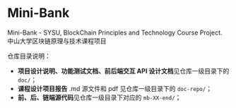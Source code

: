 # Mini-Bank
Mini-Bank - SYSU, BlockChain Principles and Technology Course Project. 中山大学区块链原理与技术课程项目

仓库目录说明：

- **项目设计说明、功能测试文档、前后端交互 API 设计文档**见仓库一级目录下的 `doc/`；
- **课程设计项目报告** .md 源文件和 pdf 见仓库一级目录下的 `doc-repo/`；
- **前、后、链端源代码**见仓库一级目录下对应的 `mb-XX-end/`；

